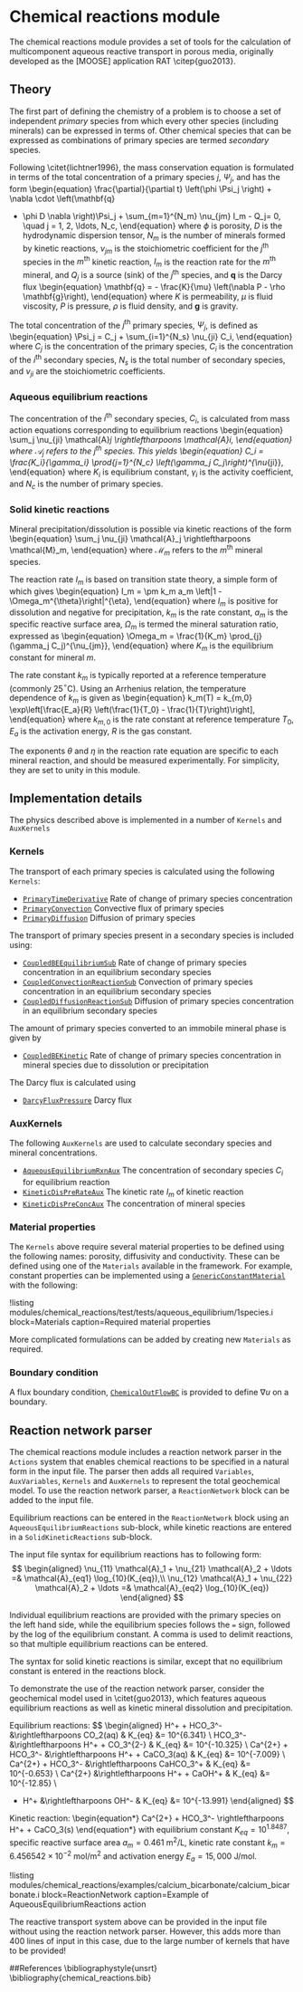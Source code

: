 # Chemical reactions module

The chemical reactions module provides a set of tools for the calculation of
multicomponent aqueous reactive transport in porous media, originally developed as
the [MOOSE] application RAT \citep{guo2013}.

## Theory

The first part of defining the chemistry of a problem is to choose a set of independent
*primary* species from which every other species (including minerals) can be expressed
in terms of. Other chemical species that can be expressed as combinations of primary
species are termed *secondary* species.

Following \citet{lichtner1996}, the mass conservation equation is formulated in
terms of the total concentration of a primary species $j$, $\Psi_j$, and has the form
\begin{equation}
\frac{\partial}{\partial t} \left(\phi \Psi_j \right) + \nabla \cdot \left(\mathbf{q}
  - \phi D \nabla \right)\Psi_j + \sum_{m=1}^{N_m} \nu_{jm} I_m - Q_j= 0,  \quad j = 1, 2, \ldots, N_c,
\end{equation}
where $\phi$ is porosity, $D$ is the hydrodynamic dispersion tensor, $N_m$ is the number of
minerals formed by kinetic reactions, $\nu_{jm}$ is the stoichiometric coefficient for the
$j^{\mathrm{th}}$ species in the $m^{\mathrm{th}}$ kinetic reaction, $I_m$ is the reaction rate
for the $m^{\mathrm{th}}$ mineral, and $Q_j$ is a source (sink) of the $j^{\mathrm{th}}$
species, and $\mathbf{q}$ is the Darcy flux
\begin{equation}
\mathbf{q} = - \frac{K}{\mu} \left(\nabla P - \rho \mathbf{g}\right),
\end{equation}
where $K$ is permeability, $\mu$ is fluid viscosity, $P$ is pressure, $\rho$ is fluid density,
and $\mathbf{g}$ is gravity.

The total concentration of the $j^{\mathrm{th}}$ primary species, $\Psi_j$, is defined as
\begin{equation}
\Psi_j = C_j + \sum_{i=1}^{N_s} \nu_{ji} C_i,
\end{equation}
where $C_j$ is the concentration of the primary species, $C_i$ is the concentration
of the $i^{\mathrm{th}}$ secondary species, $N_s$ is the total number of secondary species,
and $\nu_{ji}$ are the stoichiometric coefficients.

### Aqueous equilibrium reactions
The concentration of the $i^{\mathrm{th}}$ secondary species, $C_i$, is calculated from mass
action equations corresponding to equilibrium reactions
\begin{equation}
\sum_j \nu_{ji} \mathcal{A}_j \rightleftharpoons \mathcal{A}_i,
\end{equation}
where $\mathcal{A}_j$ refers to the $j^{\mathrm{th}}$ species. This yields
\begin{equation}
C_i = \frac{K_i}{\gamma_i} \prod_{j=1}^{N_c} \left(\gamma_j C_j\right)^{\nu_{ji}},
\end{equation}
where $K_i$ is equilibrium constant, $\gamma_i$ is the activity coefficient, and
$N_c$ is the number of primary species.

### Solid kinetic reactions
Mineral precipitation/dissolution is possible via kinetic reactions of the form
\begin{equation}
\sum_j \nu_{ji} \mathcal{A}_j \rightleftharpoons \mathcal{M}_m,
\end{equation}
where $\mathcal{M}_m$ refers to the $m^{\mathrm{th}}$ mineral species.

The reaction rate $I_m$ is based on transition state theory, a simple form of which
gives
\begin{equation}
I_m = \pm k_m a_m \left|1 - \Omega_m^{\theta}\right|^{\eta},
\end{equation}
where $I_m$ is positive for dissolution and negative for precipitation, $k_m$ is
the rate constant, $a_m$ is the specific reactive surface area, $\Omega_m$ is termed
the mineral saturation ratio, expressed as
\begin{equation}
\Omega_m = \frac{1}{K_m} \prod_{j}(\gamma_j C_j)^{\nu_{jm}},
\end{equation}
where $K_m$ is the equilibrium constant for mineral $m$.

The rate constant $k_m$ is typically reported at a reference temperature (commonly
25$^{\circ}$C). Using an Arrhenius relation, the temperature dependence of $k_m$ is
given as
\begin{equation}
k_m(T) = k_{m,0} \exp\left[\frac{E_a}{R} \left(\frac{1}{T_0} - \frac{1}{T}\right)\right],
\end{equation}
where $k_{m,0}$ is the rate constant at reference temperature $T_0$, $E_a$ is the activation
energy, $R$ is the gas constant.

The exponents $\theta$ and $\eta$ in the reaction rate equation are specific to each mineral
reaction, and should be measured experimentally. For simplicity, they are set to unity in this
module.

## Implementation details

The physics described above is implemented in a number of `Kernels` and `AuxKernels`

### Kernels
The transport of each primary species is calculated using the following `Kernels`:

- [`PrimaryTimeDerivative`](/chemical_reactions/PrimaryTimeDerivative.md) Rate of change of
primary species concentration
- [`PrimaryConvection`](/chemical_reactions/PrimaryConvection.md) Convective flux of primary
species
- [`PrimaryDiffusion`](/chemical_reactions/PrimaryDiffusion.md) Diffusion of primary species

The transport of primary species present in a secondary species is included using:

- [`CoupledBEEquilibriumSub`](/chemical_reactions/CoupledBEEquilibriumSub.md) Rate of change of
primary species concentration in an equilibrium secondary species
- [`CoupledConvectionReactionSub`](/chemical_reactions/CoupledConvectionReactionSub.md)
Convection of primary species concentration in an equilibrium secondary species
- [`CoupledDiffusionReactionSub`](/chemical_reactions/CoupledDiffusionReactionSub.md) Diffusion
of primary species concentration in an equilibrium secondary species

The amount of primary species converted to an immobile mineral phase is given by

- [`CoupledBEKinetic`](/chemical_reactions/CoupledBEKinetic.md) Rate of change of primary
species concentration in mineral species due to dissolution or precipitation

The Darcy flux is calculated using

- [`DarcyFluxPressure`](/chemical_reactions/DarcyFluxPressure.md) Darcy flux

### AuxKernels
The following `AuxKernels` are used to calculate secondary species and mineral
concentrations.

- [`AqueousEquilibriumRxnAux`](/chemical_reactions/AqueousEquilibriumRxnAux.md) The concentration
of secondary species $C_i$ for equilibrium reaction
- [`KineticDisPreRateAux`](/chemical_reactions/KineticDisPreRateAux.md) The kinetic rate $I_m$
of kinetic reaction
- [`KineticDisPreConcAux`](/chemical_reactions/KineticDisPreConcAux.md) The concentration of mineral species

### Material properties
The `Kernels` above require several material properties to be defined using the
following names: porosity, diffusivity and conductivity. These can be defined using
one of the `Materials` available in the framework. For example, constant properties
can be implemented using a [`GenericConstantMaterial`](/framework/GenericConstantMaterial.md)
with the following:

!listing modules/chemical_reactions/test/tests/aqueous_equilibrium/1species.i block=Materials caption=Required material properties

More complicated formulations can be added by creating new `Materials` as required.

### Boundary condition
A flux boundary condition, [`ChemicalOutFlowBC`](/chemical_reactions/ChemicalOutFlowBC.md) is
provided to define $\nabla u$ on a boundary.

## Reaction network parser

The chemical reactions module includes a reaction network parser in the `Actions`
system that enables chemical reactions to be specified in a natural form in the input
file. The parser then adds all required `Variables`, `AuxVariables`, `Kernels` and
`AuxKernels` to represent the total geochemical model. To use the reaction network
parser, a `ReactionNetwork` block can be added to the input file.

Equilibrium reactions can be entered in the `ReactionNetwork` block using an
`AqueousEquilibriumReactions` sub-block, while kinetic reactions are entered in
a `SolidKineticReactions` sub-block.

The input file syntax for equilibrium reactions has to following form:
$$
\begin{aligned}
\nu_{11} \mathcal{A}_1 + \nu_{21} \mathcal{A}_2 + \ldots =& \mathcal{A}_{eq1} \log_{10}(K_{eq}),\\
\nu_{12} \mathcal{A}_1 + \nu_{22} \mathcal{A}_2 + \ldots =& \mathcal{A}_{eq2} \log_{10}(K_{eq})
\end{aligned}
$$

Individual equilibrium reactions are provided with the primary species on the left hand side,
while the equilibrium species follows the `=` sign, followed by the log of the equilibrium
constant. A comma is used to delimit reactions, so that multiple equilibrium reactions can
be entered.

The syntax for solid kinetic reactions is similar, except that no equilibrium constant
is entered in the reactions block.

To demonstrate the use of the reaction network parser, consider the geochemical model
used in \citet{guo2013}, which features aqueous equilibrium reactions as well as kinetic
mineral dissolution and precipitation.

Equilibrium reactions:
$$
\begin{aligned}
H^+ + HCO_3^- &\rightleftharpoons CO_2(aq)  & K_{eq} &= 10^{6.341} \\
HCO_3^- &\rightleftharpoons H^+ + CO_3^{2-} & K_{eq} &= 10^{-10.325} \\
Ca^{2+} + HCO_3^- &\rightleftharpoons H^+ + CaCO_3(aq) & K_{eq} &= 10^{-7.009} \\
Ca^{2+} + HCO_3^- &\rightleftharpoons CaHCO_3^+ & K_{eq} &= 10^{-0.653} \\
Ca^{2+} &\rightleftharpoons H^+ + CaOH^+ & K_{eq} &= 10^{-12.85} \\
- H^+ &\rightleftharpoons OH^- & K_{eq} &= 10^{-13.991}
\end{aligned}
$$

Kinetic reaction:
\begin{equation*}
Ca^{2+} + HCO_3^- \rightleftharpoons H^+ + CaCO_3(s)
\end{equation*}
with equilibrium constant $K_{eq} = 10^{1.8487}$, specific reactive surface area $a_m = 0.461$
m$^2$/L, kinetic rate constant $k_m = 6.456542 \times 10^{-2}$ mol/m$^2$ and activation energy
$E_a = 15,000$ J/mol.

!listing modules/chemical_reactions/examples/calcium_bicarbonate/calcium_bicarbonate.i block=ReactionNetwork caption=Example of AqueousEquilibriumReactions action

The reactive transport system above can be provided in the input file without using the
reaction network parser. However, this adds more than 400 lines of input in this case,
due to the large number of kernels that have to be provided!

##References
\bibliographystyle{unsrt}
\bibliography{chemical_reactions.bib}

